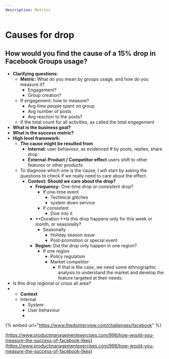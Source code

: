 ```yaml
---
description: Metrics
---
```


# Causes for drop

## How would you find the cause of a 15% drop in Facebook Groups usage?

* **Clarifying questions:** 
  * **Metric:** What do you mean by groups usage, and how do you measure it? 
    * Engagement?
    * Group creation?
  * If engagement: how to measure?
    * Avg time people spent on group
    * Avg number of posts
    * Avg reaction to the posts?
  * If the total count for all activities, as called the total engagement
* **What is the business goal?** 
* **What is the success metric?** 
* **High level framework:**
  * **The cause might be resulted from** 
    * **Internal:** user behaviour, as evidenced \# by posts, replies, share drop 
    * **External-Product / Competitor effect** users shift to other features or other products 
  * To diagnose which one is the cause, I will start by asking the questions to check if we really need to care about the effect.  
    * **Context: Should we care about the drop?** 
      * **Frequency:** One-time drop or consistent drop?
        * If one-time event 
          * Technical glitches 
          * system down service 
        * If consistent
          * Dive into it 
      * **Duration:**Is this drop happens only for this week or month, or seasonally? 
        * Seasonally
          * Holiday season issue
          * Post-promotion or special event 
      * **Region:** Did the drop only happen in one region? 
        * If one region
          * Policy regulation 
          * Market competitor 
            * If that is the case, we need some ethnographic analysis to understand the market and develop the feature targeted at their needs. 
* Is this drop regional or cross all area?
* * **Context**
  * Internal
    * System
    * User behaviour
    * 

{% embed url="https://www.thedsinterview.com/challenges/facebook" %}

[https://www.productmanagementexercises.com/996/how-would-you-measure-the-success-of-facebook-likes](https://www.productmanagementexercises.com/996/how-would-you-measure-the-success-of-facebook-likes)


